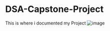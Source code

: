 # DSA-Capstone-Project
This is where i documented my Project
![image](https://github.com/user-attachments/assets/eaf42cfc-c142-403b-beb5-15c3dde070bc)
